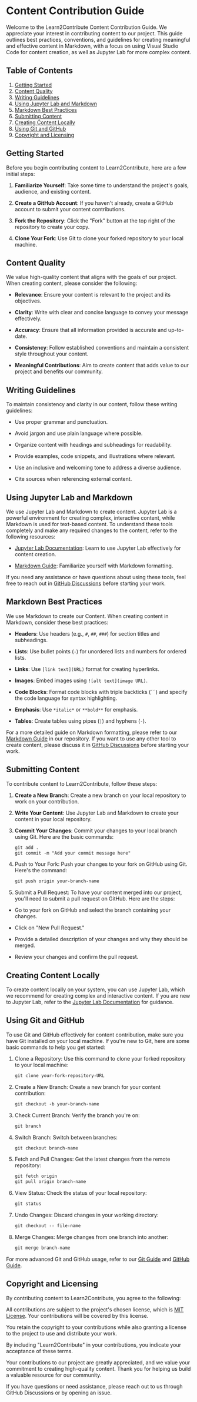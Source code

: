# Content Contribution Guide

Welcome to the Learn2Contribute Content Contribution Guide. We appreciate your interest in contributing content to our project. This guide outlines best practices, conventions, and guidelines for creating meaningful and effective content in Markdown, with a focus on using Visual Studio Code for content creation, as well as Jupyter Lab for more complex content.

## Table of Contents

1. [Getting Started](#getting-started)
2. [Content Quality](#content-quality)
3. [Writing Guidelines](#writing-guidelines)
4. [Using Jupyter Lab and Markdown](#using-jupyter-lab-and-markdown)
5. [Markdown Best Practices](#markdown-best-practices)
6. [Submitting Content](#submitting-content)
7. [Creating Content Locally](#creating-content-locally)
8. [Using Git and GitHub](#using-git-and-github)
9. [Copyright and Licensing](#copyright-and-licensing)

## Getting Started

Before you begin contributing content to Learn2Contribute, here are a few initial steps:

1. **Familiarize Yourself**: Take some time to understand the project's goals, audience, and existing content.

2. **Create a GitHub Account**: If you haven't already, create a GitHub account to submit your content contributions.

3. **Fork the Repository**: Click the "Fork" button at the top right of the repository to create your copy.

4. **Clone Your Fork**: Use Git to clone your forked repository to your local machine.

## Content Quality

We value high-quality content that aligns with the goals of our project. When creating content, please consider the following:

- **Relevance**: Ensure your content is relevant to the project and its objectives.

- **Clarity**: Write with clear and concise language to convey your message effectively.

- **Accuracy**: Ensure that all information provided is accurate and up-to-date.

- **Consistency**: Follow established conventions and maintain a consistent style throughout your content.

- **Meaningful Contributions**: Aim to create content that adds value to our project and benefits our community.

## Writing Guidelines

To maintain consistency and clarity in our content, follow these writing guidelines:

- Use proper grammar and punctuation.

- Avoid jargon and use plain language where possible.

- Organize content with headings and subheadings for readability.

- Provide examples, code snippets, and illustrations where relevant.

- Use an inclusive and welcoming tone to address a diverse audience.

- Cite sources when referencing external content.

## Using Jupyter Lab and Markdown

We use Jupyter Lab and Markdown to create content. Jupyter Lab is a powerful environment for creating complex, interactive content, while Markdown is used for text-based content. To understand these tools completely and make any required changes to the content, refer to the following resources:

- [Jupyter Lab Documentation](https://jupyterlab.readthedocs.io/en/stable/): Learn to use Jupyter Lab effectively for content creation.

- [Markdown Guide](/documentation/markdown.md): Familiarize yourself with Markdown formatting.

If you need any assistance or have questions about using these tools, feel free to reach out in [GitHub Discussions](https://github.com/rishikeshsamant/Learn2Contribute/discussions) before starting your work.

## Markdown Best Practices

We use Markdown to create our Content. When creating content in Markdown, consider these best practices:

- **Headers**: Use headers (e.g., `#`, `##`, `###`) for section titles and subheadings.

- **Lists**: Use bullet points (`-`) for unordered lists and numbers for ordered lists.

- **Links**: Use `[link text](URL)` format for creating hyperlinks.

- **Images**: Embed images using `![alt text](image URL)`.

- **Code Blocks**: Format code blocks with triple backticks (```) and specify the code language for syntax highlighting.

- **Emphasis**: Use `*italic*` or `**bold**` for emphasis.

- **Tables**: Create tables using pipes (`|`) and hyphens (`-`).

For a more detailed guide on Markdown formatting, please refer to our [Markdown Guide](/documentation/markdown.md) in our repository. If you want to use any other tool to create content, please discuss it in [GitHub Discussions](https://github.com/rishikeshsamant/Learn2Contribute/discussions)
 before starting your work.

## Submitting Content

To contribute content to Learn2Contribute, follow these steps:

1. **Create a New Branch**: Create a new branch on your local repository to work on your contribution.

2. **Write Your Content**: Use Jupyter Lab and Markdown to create your content in your local repository.

3. **Commit Your Changes**: Commit your changes to your local branch using Git. Here are the basic commands:

   ```markdown
   git add .
   git commit -m "Add your commit message here"
   ```
4. Push to Your Fork: Push your changes to your fork on GitHub using Git. Here's the command:

   ```markdown
   git push origin your-branch-name
   ```
   
5. Submit a Pull Request: To have your content merged into our project, you'll need to submit a pull request on GitHub. Here are the steps:

  - Go to your fork on GitHub and select the branch containing your changes.

  - Click on "New Pull Request."

  - Provide a detailed description of your changes and why they should be merged.

  - Review your changes and confirm the pull request.

## Creating Content Locally
To create content locally on your system, you can use Jupyter Lab, which we recommend for creating complex and interactive content. If you are new to Jupyter Lab, refer to the [Jupyter Lab Documentation](https://jupyterlab.readthedocs.io/en/stable/index.html) for guidance.

## Using Git and GitHub
To use Git and GitHub effectively for content contribution, make sure you have Git installed on your local machine. If you're new to Git, here are some basic commands to help you get started:

1. Clone a Repository: Use this command to clone your forked repository to your local machine:

   ```markdown
   git clone your-fork-repository-URL
   ```
   
2. Create a New Branch: Create a new branch for your content contribution:

   ```markdown
   git checkout -b your-branch-name
   ```
3. Check Current Branch: Verify the branch you're on:

   ```markdown
   git branch
   ```
4. Switch Branch: Switch between branches:

   ```markdown
   git checkout branch-name
   ```
5. Fetch and Pull Changes: Get the latest changes from the remote repository:

   ```markdown
   git fetch origin
   git pull origin branch-name
   ```
6. View Status: Check the status of your local repository:

   ```markdown
   git status
   ```
7. Undo Changes: Discard changes in your working directory:

   ```markdown
   git checkout -- file-name
   ```
8. Merge Changes: Merge changes from one branch into another:

   ```markdown
   git merge branch-name
   ```
For more advanced Git and GitHub usage, refer to our [Git Guide](version-control/git.md) and [GitHub Guide](collaboration/github.md).

## Copyright and Licensing
By contributing content to Learn2Contribute, you agree to the following:

All contributions are subject to the project's chosen license, which is [MIT License](https://github.com/rishikeshsamant/Learn2Contribute/blob/main/LICENSE). Your contributions will be covered by this license.

You retain the copyright to your contributions while also granting a license to the project to use and distribute your work.

By including "Learn2Contribute" in your contributions, you indicate your acceptance of these terms.

Your contributions to our project are greatly appreciated, and we value your commitment to creating high-quality content. Thank you for helping us build a valuable resource for our community.

If you have questions or need assistance, please reach out to us through GitHub Discussions
or by opening an issue.
